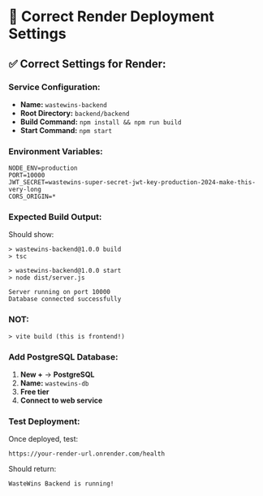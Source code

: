 # 🚀 Correct Render Deployment Settings

## ✅ **Correct Settings for Render:**

### **Service Configuration:**
- **Name:** `wastewins-backend`
- **Root Directory:** `backend/backend`
- **Build Command:** `npm install && npm run build`
- **Start Command:** `npm start`

### **Environment Variables:**
```
NODE_ENV=production
PORT=10000
JWT_SECRET=wastewins-super-secret-jwt-key-production-2024-make-this-very-long
CORS_ORIGIN=*
```

### **Expected Build Output:**
Should show:
```
> wastewins-backend@1.0.0 build
> tsc

> wastewins-backend@1.0.0 start  
> node dist/server.js

Server running on port 10000
Database connected successfully
```

### **NOT:**
```
> vite build (this is frontend!)
```

### **Add PostgreSQL Database:**
1. **New +** → **PostgreSQL**
2. **Name:** `wastewins-db`
3. **Free tier**
4. **Connect to web service**

### **Test Deployment:**
Once deployed, test:
```
https://your-render-url.onrender.com/health
```

Should return:
```
WasteWins Backend is running!
```
